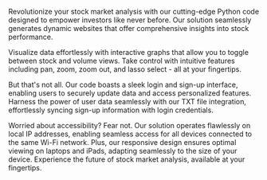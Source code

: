 Revolutionize your stock market analysis with our cutting-edge Python code designed to empower investors like never before. Our solution seamlessly generates dynamic websites that offer comprehensive insights into stock performance.

Visualize data effortlessly with interactive graphs that allow you to toggle between stock and volume views. Take control with intuitive features including pan, zoom, zoom out, and lasso select - all at your fingertips.

But that's not all. Our code boasts a sleek login and sign-up interface, enabling users to securely update data and access personalized features. Harness the power of user data seamlessly with our TXT file integration, effortlessly syncing sign-up information with login credentials.

Worried about accessibility? Fear not. Our solution operates flawlessly on local IP addresses, enabling seamless access for all devices connected to the same Wi-Fi network. Plus, our responsive design ensures optimal viewing on laptops and iPads, adapting seamlessly to the size of your device. Experience the future of stock market analysis, available at your fingertips.

